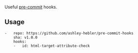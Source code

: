 Useful [pre-commit](http://pre-commit.com) hooks.


## Usage

```
-   repo: https://github.com/ashley-hebler/pre-commit-hooks
    sha: v1.0.0
    hooks:
    -   id: html-target-attribute-check
```
